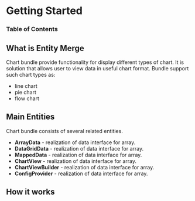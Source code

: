 # Getting Started

### Table of Contents
## What is Entity Merge ##
Chart bundle provide functionality for display different types of chart.
It is solution that allows user to view data in useful chart format.
Bundle support such chart types as:

- line chart
- pie chart
- flow chart



## Main Entities ##

Chart bundle consists of several related entities.

- **ArrayData**    - realization of data interface for array.
- **DataGridData** - realization of data interface for array.
- **MappedData** - realization of data interface for array.
- **ChartView** - realization of data interface for array.
- **ChartViewBuilder** - realization of data interface for array.
- **ConfigProvider** - realization of data interface for array.


## How it works ##
